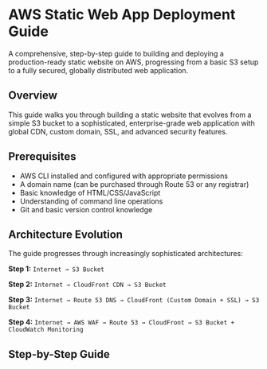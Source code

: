 # AWS Static Web App Deployment Guide

A comprehensive, step-by-step guide to building and deploying a production-ready static website on AWS, progressing from a basic S3 setup to a fully secured, globally distributed web application.

## Overview

This guide walks you through building a static website that evolves from a simple S3 bucket to a sophisticated, enterprise-grade web application with global CDN, custom domain, SSL, and advanced security features.

## Prerequisites

- AWS CLI installed and configured with appropriate permissions
- A domain name (can be purchased through Route 53 or any registrar)
- Basic knowledge of HTML/CSS/JavaScript
- Understanding of command line operations
- Git and basic version control knowledge

## Architecture Evolution

The guide progresses through increasingly sophisticated architectures:

**Step 1:** `Internet → S3 Bucket`

**Step 2:** `Internet → CloudFront CDN → S3 Bucket`  

**Step 3:** `Internet → Route 53 DNS → CloudFront (Custom Domain + SSL) → S3 Bucket`

**Step 4:** `Internet → AWS WAF → Route 53 → CloudFront → S3 Bucket + CloudWatch Monitoring`

## Step-by-Step Guide

